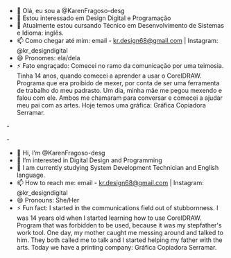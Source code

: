 - 👋 Olá, eu sou a @KarenFragoso-desg
- 👀 Estou interessado em Design Digital e Programação
- 🌱 Atualmente estou cursando Técnico em Desenvolvimento de Sistemas e Idioma: inglês.
- 📫 Como chegar até mim: email - kr.design68@gmail.com | Instagram: @kr_designdigital
- 😄 Pronomes: ela/dela
- ⚡ Fato engraçado: Comecei no ramo da comunicação por uma teimosia. Tinha 14 anos, quando comecei a aprender a usar o CorelDRAW.
Programa que era proibido de mexer, por conta de ser uma ferramenta de trabalho do meu padrasto. Um dia, minha mãe me pegou mexendo e falou com ele.
Ambos me chamaram para conversar e comecei a ajudar meu pai com as artes.
Hoje temos uma gráfica: Gráfica Copiadora Serramar.
<p>
-
<p>
-
<p>
  
- 👋 Hi, I’m @KarenFragoso-desg
- 👀 I’m interested in Digital Design and Programming
- 🌱 I am currently studying System Development Technician and English language.
- 📫 How to reach me: email - kr.design68@gmail.com | Instagram: @kr_designdigital
- 😄 Pronouns: She/Her
- ⚡ Fun fact: I started in the communications field out of stubbornness. I was 14 years old when I started learning how to use CorelDRAW.
Program that was forbidden to be used, because it was my stepfather's work tool. One day, my mother caught me messing around and talked to him.
They both called me to talk and I started helping my father with the arts.
Today we have a printing company: Gráfica Copiadora Serramar.

<!---
KarenFragoso-desg/KarenFragoso-desg is a ✨ special ✨ repository because its `README.md` (this file) appears on your GitHub profile.
You can click the Preview link to take a look at your changes.
--->
